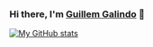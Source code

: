 ### Hi there, I'm <a href="https://galind.dev" target="_blank">Guillem Galindo</a> 👋

[![My GitHub stats](https://github-readme-stats.vercel.app/api?username=galind&count_private=true&show_icons=true&theme=tokyonight&hide=stars)](https://galind.dev)
